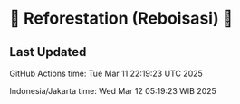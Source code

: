 
# 🌳 Reforestation (Reboisasi) 🌲

## Last Updated

GitHub Actions time: Tue Mar 11 22:19:23 UTC 2025

Indonesia/Jakarta time: Wed Mar 12 05:19:23 WIB 2025
